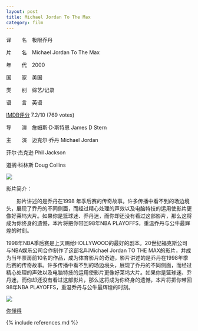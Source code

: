 ```yaml
---
layout: post
title: Michael Jordan To The Max
category: film
---
```


译　　名　极限乔丹

片　　名　Michael Jordan To The Max

年　　代　2000

国　　家　美国

类　　别　综艺/记录

语　　言　英语

[IMDB评分](http://www.imdb.com/title/tt0245280/) 7.2/10 (769 votes)

导　　演　詹姆斯·D·斯特恩 James D Stern

主　　演　迈克尔·乔丹 Michael Jordan 

菲尔·杰克逊 Phil Jackson

道搁·科林斯 Doug Collins

<img style="text-align:center" src="http://oriyao.oss-cn-hangzhou.aliyuncs.com/website/movie/Michael%20Jordan%20To%20The%20Max.jpg">

影片简介：

　　影片讲述的是乔丹在1998 年季后赛的传奇故事。许多传播中看不到的场边境头，展现了乔丹的不同侧面，而经过精心处理的声效以及电脑特技的运用使影片更像好莱坞大片。如果你是篮球迷、乔丹迷，而你却还没有看过这部影片，那么这将成为你终身的遗憾，本片将把你带回98年NBA PLAYOFFS，重温乔丹与公牛最辉煌的时刻。
  
1998年NBA季后赛是上天赐给HOLLYWOOD的最好的剧本。20世纪福克斯公司与NBA娱乐公司合作制作了这部名叫Michael Jordan TO THE MAX的影片，并成为当年票房前10名的作品，成为体育影片的奇迹，影片讲述的是乔丹在1998年季后赛的传奇故事。许多传播中看不到的场边境头，展现了乔丹的不同侧面，而经过精心处理的声效以及电脑特技的运用使影片更像好莱坞大片。如果你是篮球迷、乔丹迷，而你却还没有看过这部影片，那么这将成为你终身的遗憾，本片将把你带回98年NBA PLAYOFFS，重温乔丹与公牛最辉煌的时刻。



<img style="align: center" src="http://oriyao.oss-cn-hangzhou.aliyuncs.com/website/movie/Michael%20Jordan%20To%20The%20Max1.jpg">

[你懂得](http://pan.baidu.com/s/19u8X6)

{% include references.md %}